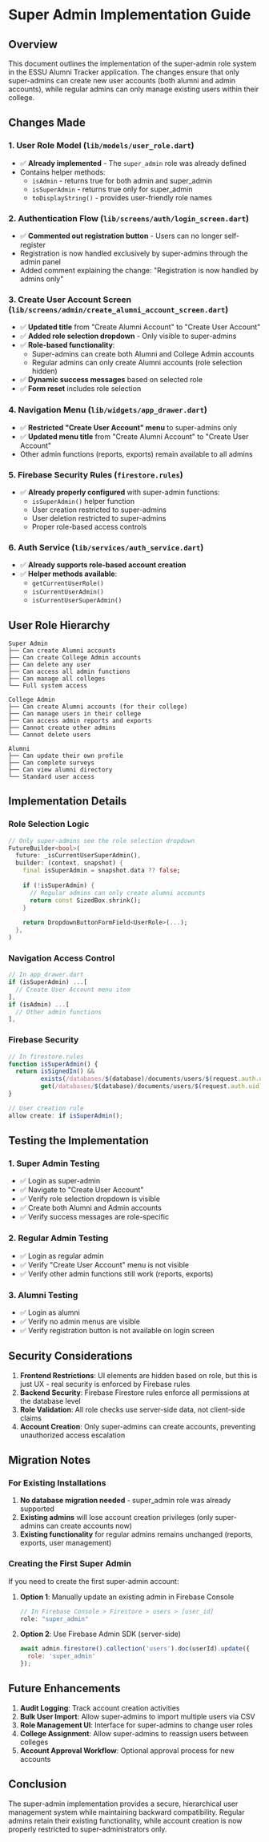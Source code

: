 # Super Admin Implementation Guide

## Overview
This document outlines the implementation of the super-admin role system in the ESSU Alumni Tracker application. The changes ensure that only super-admins can create new user accounts (both alumni and admin accounts), while regular admins can only manage existing users within their college.

## Changes Made

### 1. User Role Model (`lib/models/user_role.dart`)
- ✅ **Already implemented** - The `super_admin` role was already defined
- Contains helper methods:
  - `isAdmin` - returns true for both admin and super_admin
  - `isSuperAdmin` - returns true only for super_admin
  - `toDisplayString()` - provides user-friendly role names

### 2. Authentication Flow (`lib/screens/auth/login_screen.dart`)
- ✅ **Commented out registration button** - Users can no longer self-register
- Registration is now handled exclusively by super-admins through the admin panel
- Added comment explaining the change: "Registration is now handled by admins only"

### 3. Create User Account Screen (`lib/screens/admin/create_alumni_account_screen.dart`)
- ✅ **Updated title** from "Create Alumni Account" to "Create User Account"
- ✅ **Added role selection dropdown** - Only visible to super-admins
- ✅ **Role-based functionality**:
  - Super-admins can create both Alumni and College Admin accounts
  - Regular admins can only create Alumni accounts (role selection hidden)
- ✅ **Dynamic success messages** based on selected role
- ✅ **Form reset** includes role selection

### 4. Navigation Menu (`lib/widgets/app_drawer.dart`)
- ✅ **Restricted "Create User Account" menu** to super-admins only
- ✅ **Updated menu title** from "Create Alumni Account" to "Create User Account"
- Other admin functions (reports, exports) remain available to all admins

### 5. Firebase Security Rules (`firestore.rules`)
- ✅ **Already properly configured** with super-admin functions:
  - `isSuperAdmin()` helper function
  - User creation restricted to super-admins
  - User deletion restricted to super-admins
  - Proper role-based access controls

### 6. Auth Service (`lib/services/auth_service.dart`)
- ✅ **Already supports role-based account creation**
- ✅ **Helper methods available**:
  - `getCurrentUserRole()`
  - `isCurrentUserAdmin()`
  - `isCurrentUserSuperAdmin()`

## User Role Hierarchy

```
Super Admin
├── Can create Alumni accounts
├── Can create College Admin accounts
├── Can delete any user
├── Can access all admin functions
├── Can manage all colleges
└── Full system access

College Admin
├── Can create Alumni accounts (for their college)
├── Can manage users in their college
├── Can access admin reports and exports
├── Cannot create other admins
└── Cannot delete users

Alumni
├── Can update their own profile
├── Can complete surveys
├── Can view alumni directory
└── Standard user access
```

## Implementation Details

### Role Selection Logic
```dart
// Only super-admins see the role selection dropdown
FutureBuilder<bool>(
  future: _isCurrentUserSuperAdmin(),
  builder: (context, snapshot) {
    final isSuperAdmin = snapshot.data ?? false;
    
    if (!isSuperAdmin) {
      // Regular admins can only create alumni accounts
      return const SizedBox.shrink();
    }
    
    return DropdownButtonFormField<UserRole>(...);
  },
)
```

### Navigation Access Control
```dart
// In app_drawer.dart
if (isSuperAdmin) ...[
  // Create User Account menu item
],
if (isAdmin) ...[
  // Other admin functions
],
```

### Firebase Security
```javascript
// In firestore.rules
function isSuperAdmin() {
  return isSignedIn() && 
         exists(/databases/$(database)/documents/users/$(request.auth.uid)) &&
         get(/databases/$(database)/documents/users/$(request.auth.uid)).data.role == 'super_admin';
}

// User creation rule
allow create: if isSuperAdmin();
```

## Testing the Implementation

### 1. Super Admin Testing
- ✅ Login as super-admin
- ✅ Navigate to "Create User Account"
- ✅ Verify role selection dropdown is visible
- ✅ Create both Alumni and Admin accounts
- ✅ Verify success messages are role-specific

### 2. Regular Admin Testing
- ✅ Login as regular admin
- ✅ Verify "Create User Account" menu is not visible
- ✅ Verify other admin functions still work (reports, exports)

### 3. Alumni Testing
- ✅ Login as alumni
- ✅ Verify no admin menus are visible
- ✅ Verify registration button is not available on login screen

## Security Considerations

1. **Frontend Restrictions**: UI elements are hidden based on role, but this is just UX - real security is enforced by Firebase rules
2. **Backend Security**: Firebase Firestore rules enforce all permissions at the database level
3. **Role Validation**: All role checks use server-side data, not client-side claims
4. **Account Creation**: Only super-admins can create accounts, preventing unauthorized access escalation

## Migration Notes

### For Existing Installations
1. **No database migration needed** - super_admin role was already supported
2. **Existing admins** will lose account creation privileges (only super-admins can create accounts now)
3. **Existing functionality** for regular admins remains unchanged (reports, exports, user management)

### Creating the First Super Admin
If you need to create the first super-admin account:

1. **Option 1**: Manually update an existing admin in Firebase Console
   ```javascript
   // In Firebase Console > Firestore > users > [user_id]
   role: "super_admin"
   ```

2. **Option 2**: Use Firebase Admin SDK (server-side)
   ```javascript
   await admin.firestore().collection('users').doc(userId).update({
     role: 'super_admin'
   });
   ```

## Future Enhancements

1. **Audit Logging**: Track account creation activities
2. **Bulk User Import**: Allow super-admins to import multiple users via CSV
3. **Role Management UI**: Interface for super-admins to change user roles
4. **College Assignment**: Allow super-admins to reassign users between colleges
5. **Account Approval Workflow**: Optional approval process for new accounts

## Conclusion

The super-admin implementation provides a secure, hierarchical user management system while maintaining backward compatibility. Regular admins retain their existing functionality, while account creation is now properly restricted to super-administrators only. 